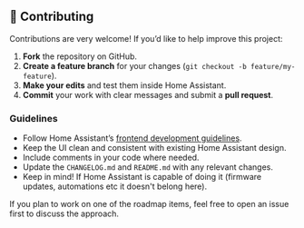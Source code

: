 ## 🤝 Contributing

Contributions are very welcome! If you’d like to help improve this project:

1. **Fork** the repository on GitHub.
2. **Create a feature branch** for your changes (`git checkout -b feature/my-feature`).
3. **Make your edits** and test them inside Home Assistant.
4. **Commit** your work with clear messages and submit a **pull request**.

### Guidelines

* Follow Home Assistant’s [frontend development guidelines](https://developers.home-assistant.io/docs/frontend/).
* Keep the UI clean and consistent with existing Home Assistant design.
* Include comments in your code where needed.
* Update the `CHANGELOG.md` and `README.md` with any relevant changes.
* Keep in mind! If Home Assistant is capable of doing it (firmware updates, automations etc it doesn't belong here).

If you plan to work on one of the roadmap items, feel free to open an issue first to discuss the approach.

